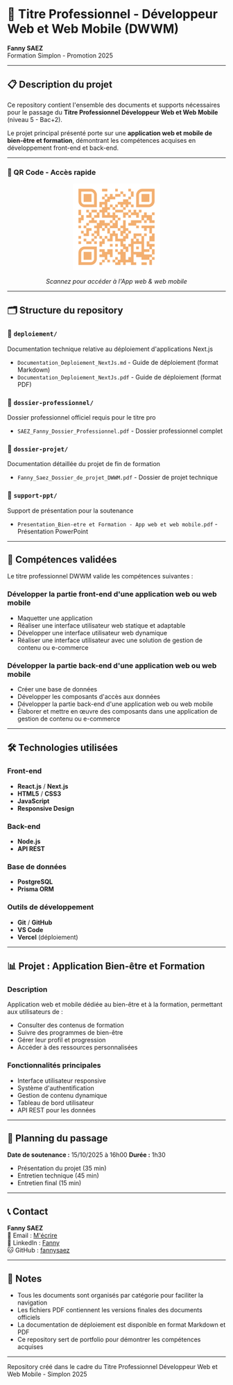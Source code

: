 # 📁 Titre Professionnel - Développeur Web et Web Mobile (DWWM)

**Fanny SAEZ**  
Formation Simplon - Promotion 2025

---

## 📋 Description du projet

Ce repository contient l'ensemble des documents et supports nécessaires pour le passage du **Titre Professionnel Développeur Web et Web Mobile** (niveau 5 - Bac+2).

Le projet principal présenté porte sur une **application web et mobile de bien-être et formation**, démontrant les compétences acquises en développement front-end et back-end.

---

### 📱 QR Code - Accès rapide

<div align="center">
  <img src="./assets/img/qrCode.png" alt="QR Code du projet" width="200" height="200">
  <p><em>Scannez pour accéder à l'App web & web mobile</em></p>
</div>

---

## 🗂️ Structure du repository

### 📂 `deploiement/`

Documentation technique relative au déploiement d'applications Next.js

- `Documentation_Deploiement_NextJs.md` - Guide de déploiement (format Markdown)
- `Documentation_Deploiement_NextJs.pdf` - Guide de déploiement (format PDF)

### 📂 `dossier-professionnel/`

Dossier professionnel officiel requis pour le titre pro

- `SAEZ_Fanny_Dossier_Professionnel.pdf` - Dossier professionnel complet

### 📂 `dossier-projet/`

Documentation détaillée du projet de fin de formation

- `Fanny_Saez_Dossier_de_projet_DWWM.pdf` - Dossier de projet technique

### 📂 `support-ppt/`

Support de présentation pour la soutenance

- `Presentation_Bien-etre et Formation - App web et web mobile.pdf` - Présentation PowerPoint

---

## 🎯 Compétences validées

Le titre professionnel DWWM valide les compétences suivantes :

### **Développer la partie front-end d'une application web ou web mobile**

- Maquetter une application
- Réaliser une interface utilisateur web statique et adaptable
- Développer une interface utilisateur web dynamique
- Réaliser une interface utilisateur avec une solution de gestion de contenu ou e-commerce

### **Développer la partie back-end d'une application web ou web mobile**

- Créer une base de données
- Développer les composants d'accès aux données
- Développer la partie back-end d'une application web ou web mobile
- Élaborer et mettre en œuvre des composants dans une application de gestion de contenu ou e-commerce

---

## 🛠️ Technologies utilisées

### Front-end

- **React.js** / **Next.js**
- **HTML5** / **CSS3**
- **JavaScript** 
- **Responsive Design**

### Back-end

- **Node.js**
- **API REST**

### Base de données

- **PostgreSQL**
- **Prisma ORM**

### Outils de développement

- **Git** / **GitHub**
- **VS Code**
- **Vercel** (déploiement)

---

## 📊 Projet : Application Bien-être et Formation

### Description

Application web et mobile dédiée au bien-être et à la formation, permettant aux utilisateurs de :

- Consulter des contenus de formation
- Suivre des programmes de bien-être
- Gérer leur profil et progression
- Accéder à des ressources personnalisées

### Fonctionnalités principales

- Interface utilisateur responsive
- Système d'authentification
- Gestion de contenu dynamique
- Tableau de bord utilisateur
- API REST pour les données

---

## 📅 Planning du passage

**Date de soutenance :** 15/10/2025 à 16h00 
**Durée :** 1h30

- Présentation du projet (35 min)
- Entretien technique (45 min)
- Entretien final (15 min)

---

## 📞 Contact

**Fanny SAEZ**  
📧 Email : [M'écrire](mailto:devweb.design.diy@gmail.com)  
💼 LinkedIn : [Fanny](https://www.linkedin.com/in/fannysaez/)  
🐱 GitHub : [fannysaez](https://github.com/fannysaez)

---

## 📝 Notes

- Tous les documents sont organisés par catégorie pour faciliter la navigation
- Les fichiers PDF contiennent les versions finales des documents officiels
- La documentation de déploiement est disponible en format Markdown et PDF
- Ce repository sert de portfolio pour démontrer les compétences acquises

---

Repository créé dans le cadre du Titre Professionnel Développeur Web et Web Mobile - Simplon 2025
